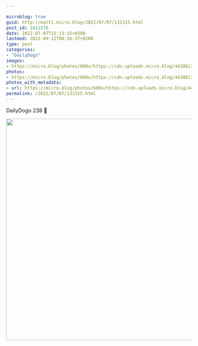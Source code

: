 ```yaml
---

microblog: true
guid: http://matti.micro.blog/2022/07/07/131315.html
post_id: 1612276
date: 2022-07-07T12:13:15+0200
lastmod: 2022-09-12T08:56:37+0200
type: post
categories:
- "DailyDogo"
images:
- https://micro.blog/photos/600x/https://cdn.uploads.micro.blog/44388/2022/0407fedcf0.jpg
photos:
- https://micro.blog/photos/600x/https://cdn.uploads.micro.blog/44388/2022/0407fedcf0.jpg
photos_with_metadata:
- url: https://micro.blog/photos/600x/https://cdn.uploads.micro.blog/44388/2022/0407fedcf0.jpg
permalink: /2022/07/07/131315.html
---
```

DailyDogo 238 🐶

<img src="/media/uploads/2022/0407fedcf0.jpg" width="600" height="600" alt="" />
